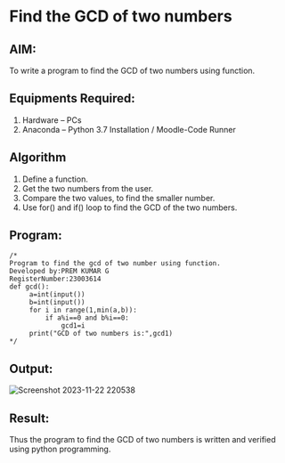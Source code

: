 # Find the GCD of two numbers

## AIM:
To write a program to find the GCD of two numbers using function.

## Equipments Required:
1. Hardware – PCs
2. Anaconda – Python 3.7 Installation / Moodle-Code Runner

## Algorithm
1. Define a function.
2. Get the two numbers from the user.
3. Compare the two values, to find the smaller number.
4. Use for() and if() loop to find the GCD of the two numbers.

## Program:
```
/*
Program to find the gcd of two number using function.
Developed by:PREM KUMAR G
RegisterNumber:23003614
def gcd():
     a=int(input())
     b=int(input())
     for i in range(1,min(a,b)):
         if a%i==0 and b%i==0:
             gcd1=i
     print("GCD of two numbers is:",gcd1)  
*/
```

## Output:
![Screenshot 2023-11-22 220538](https://github.com/PremkumarG3/GCD-of-two-numbers/assets/138955646/2ab7c148-b9ab-4246-a33e-78c0c41cb372)



## Result:
Thus the program to find the GCD of two numbers is written and verified using python programming.
